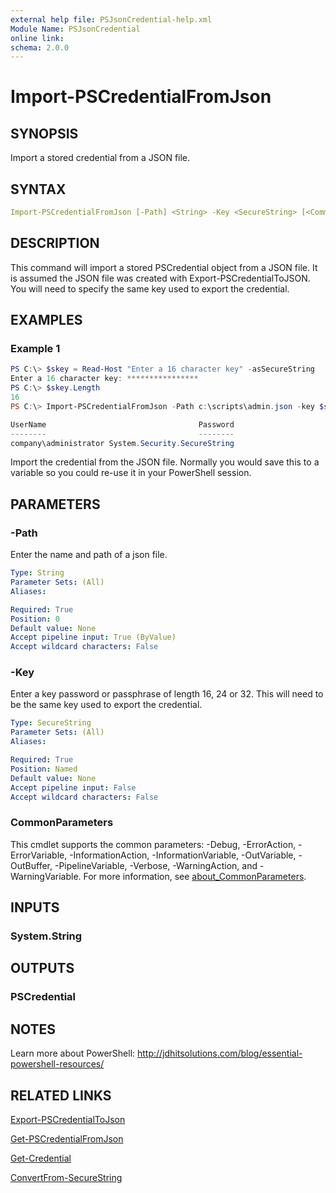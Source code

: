 ```yaml
---
external help file: PSJsonCredential-help.xml
Module Name: PSJsonCredential
online link:
schema: 2.0.0
---
```


# Import-PSCredentialFromJson

## SYNOPSIS

Import a stored credential from a JSON file.

## SYNTAX

```yaml
Import-PSCredentialFromJson [-Path] <String> -Key <SecureString> [<CommonParameters>]
```

## DESCRIPTION

This command will import a stored PSCredential object from a JSON file. It is assumed the JSON file was created with Export-PSCredentialToJSON. You will need to specify the same key used to export the credential.

## EXAMPLES

### Example 1

```powershell
PS C:\> $skey = Read-Host "Enter a 16 character key" -asSecureString
Enter a 16 character key: ****************
PS C:\> $skey.Length
16
PS C:\> Import-PSCredentialFromJson -Path c:\scripts\admin.json -key $skey

UserName                                  Password
--------                                  --------
company\administrator System.Security.SecureString
```

Import the credential from the JSON file. Normally you would save this to a variable so you could re-use it in your PowerShell session.

## PARAMETERS

### -Path

Enter the name and path of a json file.

```yaml
Type: String
Parameter Sets: (All)
Aliases:

Required: True
Position: 0
Default value: None
Accept pipeline input: True (ByValue)
Accept wildcard characters: False
```

### -Key

Enter a key password or passphrase of length 16, 24 or 32. This will need to be the same key used to export the credential.

```yaml
Type: SecureString
Parameter Sets: (All)
Aliases:

Required: True
Position: Named
Default value: None
Accept pipeline input: False
Accept wildcard characters: False
```

### CommonParameters

This cmdlet supports the common parameters: -Debug, -ErrorAction, -ErrorVariable, -InformationAction, -InformationVariable, -OutVariable, -OutBuffer, -PipelineVariable, -Verbose, -WarningAction, and -WarningVariable. For more information, see [about_CommonParameters](http://go.microsoft.com/fwlink/?LinkID=113216).

## INPUTS

### System.String

## OUTPUTS

### PSCredential

## NOTES

Learn more about PowerShell: http://jdhitsolutions.com/blog/essential-powershell-resources/

## RELATED LINKS

[Export-PSCredentialToJson](Export-PSCredentialToJson.md)

[Get-PSCredentialFromJson](Get-PSCredentialFromJson.md)

[Get-Credential]()

[ConvertFrom-SecureString]()
